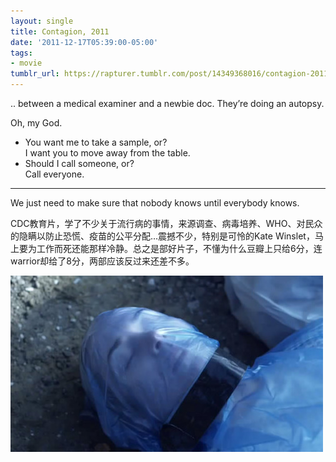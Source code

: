 ```yaml
---
layout: single
title: Contagion, 2011
date: '2011-12-17T05:39:00-05:00'
tags:
- movie
tumblr_url: https://rapturer.tumblr.com/post/14349368016/contagion-2011
---
```

.. between a medical examiner and a newbie doc. They’re doing an autopsy.

Oh, my God.  
- You want me to take a sample, or?  
I want you to move away from the table.  
- Should I call someone, or?  
Call everyone.

* * *

We just need to make sure that nobody knows until everybody knows.

CDC教育片，学了不少关于流行病的事情，来源调查、病毒培养、WHO、对民众的隐瞒以防止恐慌、疫苗的公平分配…震撼不少，特别是可怜的Kate Winslet，马上要为工作而死还能那样冷静。总之是部好片子，不懂为什么豆瓣上只给6分，连warrior却给了8分，两部应该反过来还差不多。

 ![](/assets/img/tumblr_lwcg41xyrd1r0cnr9.jpg)
